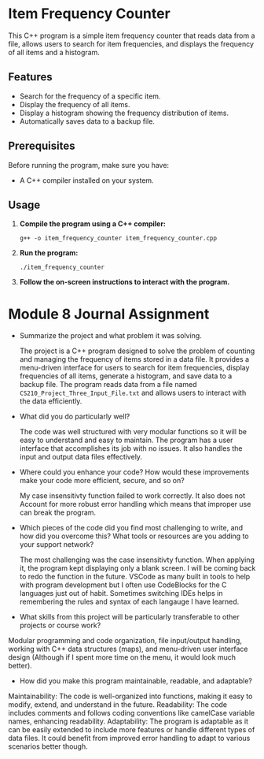 # Item Frequency Counter

This C++ program is a simple item frequency counter that reads data from a file, allows users to search for item frequencies, and displays the frequency of all items and a histogram.

## Features

- Search for the frequency of a specific item.
- Display the frequency of all items.
- Display a histogram showing the frequency distribution of items.
- Automatically saves data to a backup file.

## Prerequisites

Before running the program, make sure you have:

- A C++ compiler installed on your system.

## Usage

1. **Compile the program using a C++ compiler:**

   `g++ -o item_frequency_counter item_frequency_counter.cpp`

2. **Run the program:**

     `./item_frequency_counter`

3. **Follow the on-screen instructions to interact with the program.**

# Module 8 Journal Assignment
   - Summarize the project and what problem it was solving.


     The project is a C++ program designed to solve the problem of counting and managing the frequency of items stored in a data file. It provides a menu-driven interface for users to search for item frequencies, display frequencies of all items, generate a histogram, and save data to a backup file. The program reads data from a file named `CS210_Project_Three_Input_File.txt` and allows users to interact with the data efficiently.
   
   - What did you do particularly well?


     The code was well structured with very modular functions so it will be easy to understand and easy to maintain.
     The program has a user interface that accomplishes its job with no issues.
     It also handles the input and output data files effectively.
   
   - Where could you enhance your code? How would these improvements make your code more efficient, secure, and so on?


     My case insensitivty function failed to work correctly. It also does not Account for more robust error handling which means that improper use can break the program. 
   
   - Which pieces of the code did you find most challenging to write, and how did you overcome this? What tools or resources are you adding to your support network?

     The most challenging was the case insensitivty function. When applying it, the program kept displaying only a blank screen. I will be coming back to redo the function in the future.
     VSCode as many built in tools to help with program development but I often use CodeBlocks for the C languages just out of habit. Sometimes switching IDEs helps in remembering the rules and syntax of each langauge I have learned. 
   
   - What skills from this project will be particularly transferable to other projects or course work?


   Modular programming and code organization, file input/output handling, working with C++ data structures (maps), and menu-driven user interface design (Although if I spent more time on the menu, it would look much better).
   
   - How did you make this program maintainable, readable, and adaptable?

   
   Maintainability: The code is well-organized into functions, making it easy to modify, extend, and understand in the future.
   Readability: The code includes comments and follows coding conventions like camelCase variable names, enhancing readability.
   Adaptability: The program is adaptable as it can be easily extended to include more features or handle different types of data files. It could benefit from improved error handling to adapt to various scenarios better though.
   
